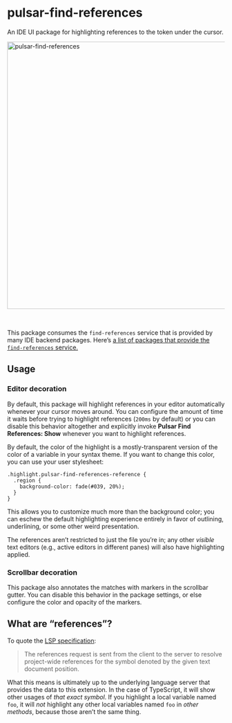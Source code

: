 # pulsar-find-references

An IDE UI package for highlighting references to the token under the cursor.

<img width="617" alt="pulsar-find-references" src="https://gist.github.com/assets/3450/4383f6bf-5c19-4fce-8326-403fdacd7784" style="margin-bottom: 2rem;">

This package consumes the `find-references` service that is provided by many IDE backend packages. Here’s [a list of packages that provide the `find-references` service.](https://web.pulsar-edit.dev/packages?service=find-references&serviceType=provided)


## Usage

### Editor decoration

By default, this package will highlight references in your editor automatically whenever your cursor moves around. You can configure the amount of time it waits before trying to highlight references (`200ms` by default) or you can disable this behavior altogether and explicitly invoke **Pulsar Find References: Show** whenever you want to highlight references.

By default, the color of the highlight is a mostly-transparent version of the color of a variable in your syntax theme. If you want to change this color, you can use your user stylesheet:

```less
.highlight.pulsar-find-references-reference {
  .region {
    background-color: fade(#039, 20%);
  }
}
```

This allows you to customize much more than the background color; you can eschew the default highlighting experience entirely in favor of outlining, underlining, or some other weird presentation.

The references aren’t restricted to just the file you’re in; any other _visible_ text editors (e.g., active editors in different panes) will also have highlighting applied.

### Scrollbar decoration

This package also annotates the matches with markers in the scrollbar gutter. You can disable this behavior in the package settings, or else configure the color and opacity of the markers.


## What are “references”?

To quote the [LSP specification](https://microsoft.github.io/language-server-protocol/specifications/lsp/3.17/specification/#textDocument_references):

> The references request is sent from the client to the server to resolve project-wide references for the symbol denoted by the given text document position.

What this means is ultimately up to the underlying language server that provides the data to this extension. In the case of TypeScript, it will show other usages of _that exact symbol_. If you highlight a local variable named `foo`, it will _not_ highlight any other local variables named `foo` in _other methods_, because those aren’t the same thing.
